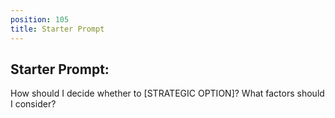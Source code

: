 ```yaml
---
position: 105
title: Starter Prompt
---
```


## Starter Prompt:

How should I decide whether to [STRATEGIC OPTION]? What factors should I consider?